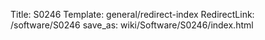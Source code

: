 Title: S0246
Template: general/redirect-index
RedirectLink: /software/S0246
save_as: wiki/Software/S0246/index.html